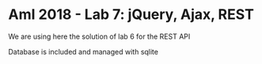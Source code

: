 # AmI 2018 - Lab 7: jQuery, Ajax, REST
We are using here the solution of lab 6 for the REST API

Database is included and managed with sqlite
